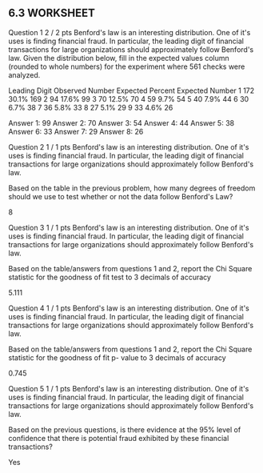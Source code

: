 ## 6.3 WORKSHEET

Question 1
2 / 2 pts
Benford's law is an interesting distribution.  One of it's uses is finding financial fraud.  In particular, the leading digit of financial transactions for large organizations should approximately follow Benford's law.  Given the distribution below, fill in the expected values column (rounded to whole numbers) for the experiment where 561 checks were analyzed.

Leading Digit	Observed Number	Expected Percent	Expected Number
1	172	30.1%	169
2	94	17.6%
99
3	70	12.5%
70
4	59	9.7%
54
5	40	7.9%
44
6	30	6.7%
38
7	36	5.8%
33
8	27	5.1%
29
9	33	4.6%
26


Answer 1:
99
Answer 2:
70
Answer 3:
54
Answer 4:
44
Answer 5:
38
Answer 6:
33
Answer 7:
29
Answer 8:
26

Question 2
1 / 1 pts
Benford's law is an interesting distribution. One of it's uses is finding financial fraud. In particular, the leading digit of financial transactions for large organizations should approximately follow Benford's law.

Based on the table in the previous problem, how many degrees of freedom should we use to test whether or not the data follow Benford's Law?

8

Question 3
1 / 1 pts
Benford's law is an interesting distribution. One of it's uses is finding financial fraud. In particular, the leading digit of financial transactions for large organizations should approximately follow Benford's law.

Based on the table/answers from questions 1 and 2, report the Chi Square statistic for the goodness of fit test to 3 decimals of accuracy

5.111

Question 4
1 / 1 pts
Benford's law is an interesting distribution. One of it's uses is finding financial fraud. In particular, the leading digit of financial transactions for large organizations should approximately follow Benford's law.

Based on the table/answers from questions 1 and 2, report the Chi Square statistic for the goodness of fit p- value to 3 decimals of accuracy

0.745

Question 5
1 / 1 pts
Benford's law is an interesting distribution. One of it's uses is finding financial fraud. In particular, the leading digit of financial transactions for large organizations should approximately follow Benford's law.

Based on the previous questions, is there evidence at the 95% level of confidence that there is potential fraud exhibited by these financial transactions?

  Yes
